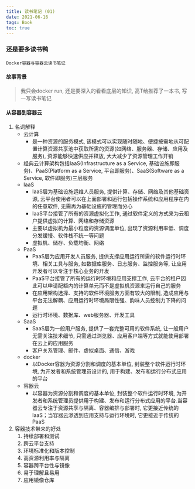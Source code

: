 ```yaml
---
title: 读书笔记 (01)
date: 2021-06-16
tags: Book
toc: true
---
```


### 还是要多读书鸭
    Docker容器与容器云读书笔记

<!-- more -->

#### 故事背景
> 我只会docker run, 还是要深入的看看底层的知识, 高T给推荐了一本书, 写一写读书笔记

#### 从容器到容器云
1. 名词解释
    * 云计算
        * 是一种资源的服务模式, 该模式可以实现随时随地、便捷按需地从可配置计算资源共享池中获取所需的资源(如网络、服务器、存储、应用及服务), 资源能够快速供应并释放, 大大减少了资源管理工作开销
    * 经典云计算架构包括IaaS(Infrastructure as a Service, 基础设施即服务)、PaaS(Platform as a Service, 平台即服务)、SaaS(Software as a Service, 软件即服务)三层服务
    * IaaS
        * IaaS层为基础设施运维人员服务, 提供计算、存储、网络及其他基础资源, 云平台使用者可以在上面部署和运行包括操作系统和应用程序在内的任意软件, 无需再为基础设施的管理而分心
        * IaaS平台接管了所有的资源虚拟化工作, 通过软件定义的方式来为云租户提供虚拟的计算、网络和存储资源
        * 主要以虚拟机为最小粒度的资源调度单位, 出现了资源利用率低、调度分发缓慢、软件栈不统一等问题
        * 虚拟机、储存、负载均衡、网络
    * PaaS
        * PaaS层为应用开发人员服务, 提供支撑应用运行所需的软件运行时环境、相关工具与服务, 如数据库服务、日志服务、监控服务等, 让应用开发者可以专注于核心业务的开发
        * PaaS平台接管了所有的运行时环境和应用支撑工作, 云平台的租户因此可以申请配额内的计算单元而不是虚拟机资源来运行自己的服务
        * 在应用架构选择、支持的软件环境服务方面有较大的限制, 造成应用与平台无法解耦、应用运行时环境局限性强、韵味人员控制力下降的问题
        * 运行时环境、数据库、web服务器、开发工具
    * SaaS
        * SaaS层为一般用户服务, 提供了一套完整可用的软件系统, 让一般用户无需关注技术细节, 只需通过浏览器、应用客户端等方式就能使用部署在云上的应用服务
        * 客户关系管理、邮件、虚拟桌面、通信、游戏
    * docker
        * 以Docker容器为资源分割和调度的基本单位, 封装整个软件运行时环境, 为开发者和系统管理员设计的, 用于构建、发布和运行分布式应用的平台
    * 容器云
        * 以容器为资源分割和调度的基本单位, 封装整个软件运行时环境, 为开发者和系统管理员提供用于构建、发布和运行分布式应用的平台.当容器云专注于资源共享与隔离、容器编排与部署时, 它更接近传统的IaaS；当容器云渗透到应用支持与运行环境时, 它更接近于传统的PaaS
2. 容器技术带来的好处
    1. 持续部署和测试
    2. 跨云平台支持
    3. 环境标准化和版本控制
    4. 高资源利用率与隔离
    5. 容器跨平台性与镜像
    6. 易于理解且易用
    7. 应用镜像仓库
